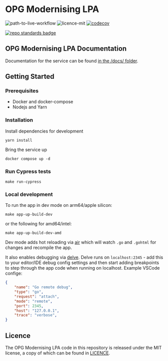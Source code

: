 # OPG Modernising LPA

![path-to-live-workflow](https://github.com/ministryofjustice/opg-modernising-lpa/actions/workflows/workflow_path_to_live.yml/badge.svg)
![licence-mit](https://img.shields.io/github/license/ministryofjustice/opg-modernising-lpa-docs.svg)
[![codecov](https://codecov.io/gh/ministryofjustice/opg-modernising-lpa/branch/main/graph/badge.svg?token=mKTlhc906S)](https://codecov.io/gh/ministryofjustice/opg-modernising-lpa)

[![repo standards badge](https://img.shields.io/badge/dynamic/json?color=blue&style=for-the-badge&logo=github&label=MoJ%20Compliant&query=%24.result&url=https%3A%2F%2Foperations-engineering-reports.cloud-platform.service.justice.gov.uk%2Fapi%2Fv1%2Fcompliant_public_repositories%2Fopg-modernising-lpa)](https://operations-engineering-reports.cloud-platform.service.justice.gov.uk/public-github-repositories.html#opg-modernising-lpa "Link to report")

## OPG Modernising LPA Documentation

Documentation for the service can be found [in the /docs/ folder](./docs/README.md).

## Getting Started

### Prerequisites

* Docker and docker-compose
* Nodejs and Yarn

### Installation

Install dependencies for development

```shell
yarn install
```

Bring the service up

```shell
docker compose up -d
```

### Run Cypress tests

```shell
make run-cypress
```

### Local development

To run the app in dev mode on arm64/apple silicon:

```shell
make app-up-build-dev
```

or the following for amd64/intel:

```shell
make app-up-build-dev-amd
```

Dev mode adds hot reloading via [air](https://github.com/cosmtrek/air) which will watch `.go` and `.gohtml` for changes and recompile the app.

It also enables debugging via [delve](https://github.com/go-delve/delve). Delve runs on `localhost:2345` - add this to your editor/IDE debug config settings and then start adding breakpoints to step through the app code when running on localhost. Example VSCode confige:

```json
{
    "name": "Go remote debug",
    "type": "go",
    "request": "attach",
    "mode": "remote",
    "port": 2345,
    "host": "127.0.0.1",
    "trace": "verbose",
}
```

## Licence

The OPG Modernising LPA code in this repository is released under the MIT license, a copy of which can be found in [LICENCE](./LICENCE).
